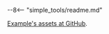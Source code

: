 --8<-- "simple_tools/readme.md"

[Example's assets at GitHub](https://github.com/jndiogo/sibila/tree/main/examples/simple_tools).

